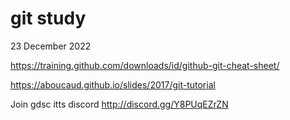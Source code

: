 # git study

23 December 2022

https://training.github.com/downloads/id/github-git-cheat-sheet/

https://aboucaud.github.io/slides/2017/git-tutorial

Join gdsc itts discord
http://discord.gg/Y8PUqEZrZN
